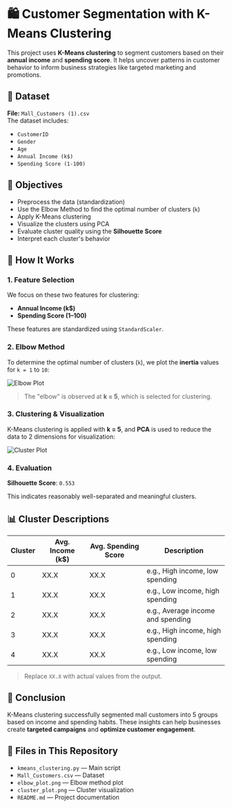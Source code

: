 # 🛍️ Customer Segmentation with K-Means Clustering

This project uses **K-Means clustering** to segment customers based on their **annual income** and **spending score**. It helps uncover patterns in customer behavior to inform business strategies like targeted marketing and promotions.


## 📂 Dataset

**File:** `Mall_Customers (1).csv`  
The dataset includes:

- `CustomerID`
- `Gender`
- `Age`
- `Annual Income (k$)`
- `Spending Score (1-100)`


## 🚀 Objectives

- Preprocess the data (standardization)
- Use the Elbow Method to find the optimal number of clusters (`k`)
- Apply K-Means clustering
- Visualize the clusters using PCA
- Evaluate cluster quality using the **Silhouette Score**
- Interpret each cluster's behavior

## 🧪 How It Works

### 1. Feature Selection

We focus on these two features for clustering:

- **Annual Income (k$)**
- **Spending Score (1–100)**

These features are standardized using `StandardScaler`.


### 2. Elbow Method

To determine the optimal number of clusters (`k`), we plot the **inertia** values for `k = 1` to `10`:

![Elbow Plot](elbow_plot.png)

> The "elbow" is observed at **k = 5**, which is selected for clustering.


### 3. Clustering & Visualization

K-Means clustering is applied with **k = 5**, and **PCA** is used to reduce the data to 2 dimensions for visualization:

![Cluster Plot](cluster_plot.png)


### 4. Evaluation

**Silhouette Score**: `0.553`

This indicates reasonably well-separated and meaningful clusters.


## 📊 Cluster Descriptions

| Cluster | Avg. Income (k$) | Avg. Spending Score | Description                        |
|---------|------------------|----------------------|------------------------------------|
| 0       | XX.X             | XX.X                 | e.g., High income, low spending    |
| 1       | XX.X             | XX.X                 | e.g., Low income, high spending    |
| 2       | XX.X             | XX.X                 | e.g., Average income and spending  |
| 3       | XX.X             | XX.X                 | e.g., High income, high spending   |
| 4       | XX.X             | XX.X                 | e.g., Low income, low spending     |

> Replace `XX.X` with actual values from the output.


## 📌 Conclusion

K-Means clustering successfully segmented mall customers into 5 groups based on income and spending habits. These insights can help businesses create **targeted campaigns** and **optimize customer engagement**.

## 📁 Files in This Repository

- `kmeans_clustering.py` — Main script
- `Mall_Customers.csv` — Dataset
- `elbow_plot.png` — Elbow method plot
- `cluster_plot.png` — Cluster visualization
- `README.md` — Project documentation

